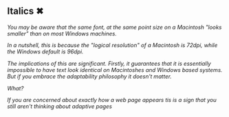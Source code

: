 ## Italics ✖
<div style="font-size:0.9em">
<p style="font-style:italic; text-align:left">You may be aware that the same font, at the same point size on a Macintosh "looks smaller" than on most Windows machines.</p>

<p style="font-style:italic; text-align:left">In a nutshell, this is because the "logical resolution" of a Macintosh is 72dpi, while the Windows default is 96dpi.</p>

<p style="font-style:italic; text-align:left">The implications of this are significant. Firstly, it guarantees that it is essentially impossible to have text look identical on Macintoshes and Windows based systems. But if you embrace the adaptability philosophy it doesn't matter.</p>

<p style="font-style:italic; text-align:left">What?</p>

<p style="font-style:italic; text-align:left">If you are concerned about exactly how a web page appears tis is a sign that you still aren't thinking about adaptive pages</p>
</div>
